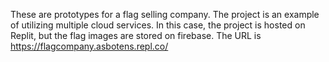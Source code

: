 These are prototypes for a flag selling company. The project is an example of utilizing multiple cloud services. In this case, the project is hosted on Replit, but the flag images are stored on firebase. The URL is https://flagcompany.asbotens.repl.co/
